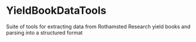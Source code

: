 # YieldBookDataTools
Suite of tools for extracting data from Rothamsted Research yield books and parsing into a structured format
